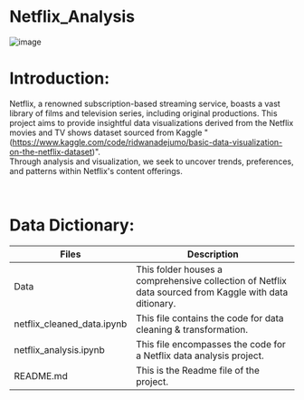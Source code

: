 # Netflix_Analysis
![image](https://github.com/DA-Atharv/Netflix_Analysis/assets/159448408/7d63027b-cebf-45e7-bf75-2cefab974e5b)

# Introduction:
Netflix, a renowned subscription-based streaming service, boasts a vast library of films and television series, including original productions. This project aims to provide insightful data visualizations derived from the Netflix movies and TV shows dataset sourced from Kaggle "(https://www.kaggle.com/code/ridwanadejumo/basic-data-visualization-on-the-netflix-dataset)".  
Through analysis and visualization, we seek to uncover trends, preferences, and patterns within Netflix's content offerings.

<br>

# Data Dictionary:

| Files | Description |
|-------| ------------|
| Data | This folder houses a comprehensive collection of Netflix data sourced from Kaggle with data ditionary. |
| netflix_cleaned_data.ipynb | This file contains the code for data cleaning & transformation. |
| netflix_analysis.ipynb | This file encompasses the code for a Netflix data analysis project. |
| README.md | This is the Readme file of the project. |

<br>
